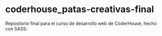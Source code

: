 # coderhouse_patas-creativas-final
Repositorio final para el curso de desarrollo web de CoderHouse, hecho con SASS: 

